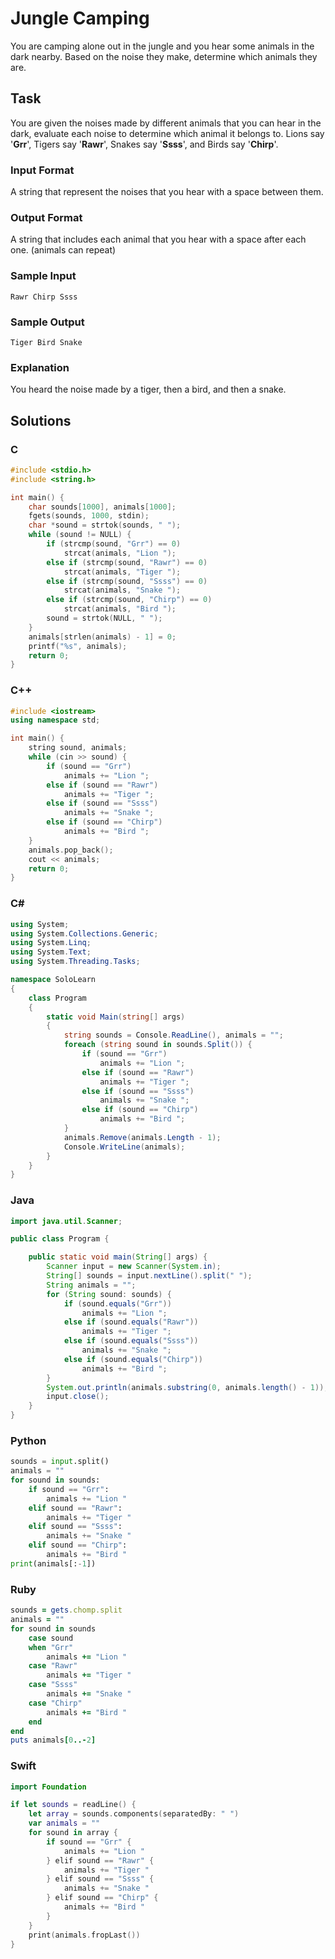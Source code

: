 # Jungle Camping
You are camping alone out in the jungle and you hear some animals in the dark nearby. Based on the noise they make, determine which animals they are.
## Task
You are given the noises made by different animals that you can hear in the dark, evaluate each noise to determine which animal it belongs to. Lions say '**Grr**', Tigers say '**Rawr**', Snakes say '**Ssss**', and Birds say '**Chirp**'.
### Input Format
A string that represent the noises that you hear with a space between them.
### Output Format
A string that includes each animal that you hear with a space after each one. (animals can repeat)
### Sample Input
```
Rawr Chirp Ssss
```
### Sample Output
```
Tiger Bird Snake
```
### Explanation
You heard the noise made by a tiger, then a bird, and then a snake.
## Solutions
### C
```c
#include <stdio.h>
#include <string.h>

int main() {
    char sounds[1000], animals[1000];
    fgets(sounds, 1000, stdin);
    char *sound = strtok(sounds, " ");
    while (sound != NULL) {
        if (strcmp(sound, "Grr") == 0)
            strcat(animals, "Lion ");
        else if (strcmp(sound, "Rawr") == 0)
            strcat(animals, "Tiger ");
        else if (strcmp(sound, "Ssss") == 0)
            strcat(animals, "Snake ");
        else if (strcmp(sound, "Chirp") == 0)
            strcat(animals, "Bird ");
        sound = strtok(NULL, " ");
    }
    animals[strlen(animals) - 1] = 0;
    printf("%s", animals);
    return 0;
}
```
### C++
```cpp
#include <iostream>
using namespace std;

int main() {
    string sound, animals;
    while (cin >> sound) {
        if (sound == "Grr")
            animals += "Lion ";
        else if (sound == "Rawr")
            animals += "Tiger ";
        else if (sound == "Ssss")
            animals += "Snake ";
        else if (sound == "Chirp")
            animals += "Bird ";
    }
    animals.pop_back();
    cout << animals;
    return 0;
}

```
### C#
```cs
using System;
using System.Collections.Generic;
using System.Linq;
using System.Text;
using System.Threading.Tasks;

namespace SoloLearn
{
    class Program
    {
        static void Main(string[] args)
        {
            string sounds = Console.ReadLine(), animals = "";
            foreach (string sound in sounds.Split()) {
                if (sound == "Grr")
                    animals += "Lion ";
                else if (sound == "Rawr")
                    animals += "Tiger ";
                else if (sound == "Ssss")
                    animals += "Snake ";
                else if (sound == "Chirp")
                    animals += "Bird ";
            }
            animals.Remove(animals.Length - 1);
            Console.WriteLine(animals);
        }
    }
}
```
### Java
```java
import java.util.Scanner;

public class Program {

    public static void main(String[] args) {
        Scanner input = new Scanner(System.in);
        String[] sounds = input.nextLine().split(" ");
        String animals = "";
        for (String sound: sounds) {
            if (sound.equals("Grr"))
                animals += "Lion ";
            else if (sound.equals("Rawr"))
                animals += "Tiger ";
            else if (sound.equals("Ssss"))
                animals += "Snake ";
            else if (sound.equals("Chirp"))
                animals += "Bird ";
        }
        System.out.println(animals.substring(0, animals.length() - 1));
        input.close();
    }
}
```
### Python
```python
sounds = input.split()
animals = ""
for sound in sounds:
    if sound == "Grr":
        animals += "Lion "
    elif sound == "Rawr":
        animals += "Tiger "
    elif sound == "Ssss":
        animals += "Snake "
    elif sound == "Chirp":
        animals += "Bird "
print(animals[:-1])
```
### Ruby
```ruby
sounds = gets.chomp.split
animals = ""
for sound in sounds
    case sound
    when "Grr"
        animals += "Lion "
    case "Rawr"
        animals += "Tiger "
    case "Ssss"
        animals += "Snake "
    case "Chirp"
        animals += "Bird "
    end
end
puts animals[0..-2]
```
### Swift
```swift
import Foundation

if let sounds = readLine() {
    let array = sounds.components(separatedBy: " ")
    var animals = ""
    for sound in array {
        if sound == "Grr" { 
            animals += "Lion "
        } elif sound == "Rawr" {
            animals += "Tiger "
        } elif sound == "Ssss" {
            animals += "Snake "
        } elif sound == "Chirp" {
            animals += "Bird "
        }
    }
    print(animals.fropLast())
}

```